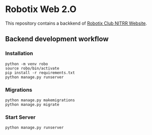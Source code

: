# Robotix Web 2.O

This repository contains a backkend of [Robotix Club NITRR Website](https://robotix.nitrr.ac.in).
## Backend development workflow

### Installation
```
python -m venv robo
source robo/bin/activate
pip install -r requirements.txt
python manage.py runserver
```
### Migrations
```
python manage.py makemigrations
python manage.py migrate
```
### Start Server
```
python manage.py runserver
```